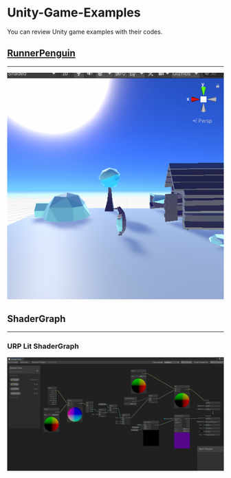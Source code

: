 # Unity-Game-Examples
You can review Unity game examples with their codes.

## [RunnerPenguin](RunnerPenguin)
---
![](RunnerPenguin/img/GameScreen1.png)

## ShaderGraph
---
### URP Lit ShaderGraph

![](ShaderGraph/URP-Shader.png)